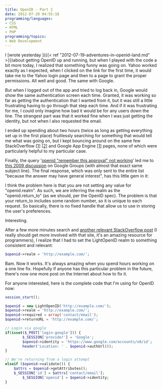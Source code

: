 ```yaml
---
title: OpenID - Part 2
date: 2012-07-20 04:55:18
programming/languages:
- CSS
- HTML
- PHP
programming/topics:
- Web Development
---
```

I [wrote yesterday ]({{< ref "2012-07-19-adventures-in-openid-land.md" >}})about getting OpenID up and running, but when I played with the code a bit more today, I realized that something funny was going on. Yahoo worked exactly as I expected, when I clicked on the link for the first time, it would take me to the Yahoo login page and then to a page to grant the proper permissions. All well and good. The same with Google.

But when I logged out of the app and tried to log back in, Google would show the same authentication screen each time. Granted, it was working so far as getting the authentication that I wanted from it, but it was still a little frustrating having to go through that step each time. And if it was frustrating for me, I could only imagine how bad it would be for any users down the line. The strangest part was that it worked fine when I was just getting the identity, but not when I also requested the email.

I ended up spending about two hours (twice as long as getting everything set up in the first place) fruitlessly searching for something that would tell me what was going on, but I kept bouncing around on the same few StackOverflow <a title="LightOpenID forbidden when redirecting back" href="http://stackoverflow.com/questions/4696234/lightopenid-forbidden-when-redirecting-back">[1]</a> <a title="Log-in the user with LightOpenID" href="http://stackoverflow.com/questions/3995011/log-in-the-user-with-lightopenid">[2]</a> and Google App Engine <a title="Using Federated Authentication via OpenID in Google App Engine" href="https://developers.google.com/appengine/articles/openid">[1]</a> pages, none of which were particularly helpful to my particular case.

Finally, the query '<a title="Google Query for 'openid &quot;remember this approval&quot; not working'" href="http://www.google.com/search?q=openid+&quot;remember+this+approval&quot;+not+working">openid "remember this approval" not working</a>' led me to <a title="&quot;Remember this approval&quot; being asked every auth " href="https://groups.google.com/forum/?fromgroups#!topic/google-federated-login-api/yvJ2tmdtr00">this 2009 discussion</a> on Google Groups (with almost that exact same subject line). The final response, which was only sent to the entire list "because the answer may have general interest", has this little gem in it:

I think the problem here is that you are not setting any value for "openid.realm". As such, we are inferring the realm as the "openid.return_to" (as we should, per the OpenID spec). The problem is that your return_to includes some random number, so it is unique to each request. So basically, there is no fixed handle that allow us to use in storing the user's preferences.

Interesting.

After a few more minutes search and <a title="What should I set REALM to, using LightOpenID, for Google url's to remain consistent, for storage in my database?" href="http://stackoverflow.com/questions/5453156/what-should-i-set-realm-to-using-lightopenid-for-google-urls-to-remain-consis">another relevant StackOverflow post</a> (I really should get more involved with that site, it's an amazing resource for programmers), I realize that I had to set the LightOpenID realm to something consistent and relevant:

```php
$openid->realm = 'http://example.com/';
```

Bam. Now it works. It's always amazing when you spend hours working on a one line fix. Hopefully if anyone has this particular problem in the future, there's now one more post on the Internet about how to fix it.

For anyone interested, here is the complete code that I'm using for OpenID now:

```php
session_start();

$openid = new LightOpenID('http://example.com/');
$openid->realm = 'http://example.com/';
$openid->required = array('contact/email');
$openid->returnURL = 'http://example.com/';

// Login via google
if(isset($_POST['login-google'])) {
        $_SESSION['provider'] = 'Google';
        $openid->identity = 'https://www.google.com/accounts/o8/id';
        header('Location: ' . $openid->authUrl());
}

// We're returning from a login attempt
elseif ($openid->validate()) {
	$attrs = $openid->getAttributes();
	$_SESSION['id'] = $attrs['contact/email'];
        $_SESSION['openid'] = $openid->identity;
}
```
